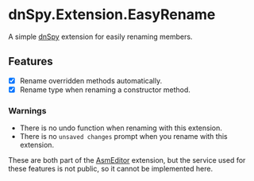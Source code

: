 dnSpy.Extension.EasyRename
==========================

A simple [dnSpy](https://github.com/dnSpyEx/dnSpy) extension for easily renaming members.

## Features
- [x] Rename overridden methods automatically.
- [x] Rename type when renaming a constructor method.

### Warnings
* There is no undo function when renaming with this extension.
* There is no `unsaved changes` prompt when you rename with this extension.

These are both part of the [AsmEditor](https://github.com/dnSpyEx/dnSpy/tree/master/Extensions/dnSpy.AsmEditor) extension, but the service used for these features is not public, so it cannot be implemented here.